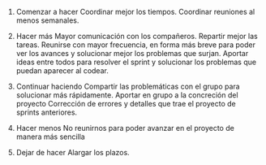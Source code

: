 1. Comenzar a hacer
Coordinar mejor los tiempos.
Coordinar reuniones al menos semanales.

2. Hacer más
Mayor comunicación con los compañeros.
Repartir mejor las tareas.
Reunirse con mayor frecuencia, en forma más breve para poder ver los avances y solucionar mejor los problemas que surjan.
Aportar ideas entre todos para resolver el sprint y solucionar los problemas que puedan aparecer al codear.

3. Continuar haciendo
Compartir las problemáticas con el grupo para solucionar más rápidamente.
Aportar en grupo a la concreción del proyecto
Corrección de errores y detalles que trae el proyecto de sprints anteriores.

4. Hacer menos
No reunirnos para poder avanzar en el proyecto de manera más sencilla

5. Dejar de hacer
Alargar los plazos.


